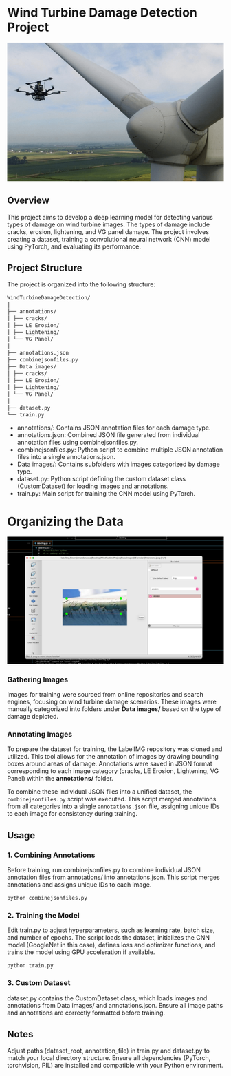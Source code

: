 

# Wind Turbine Damage Detection Project

![Project Title Image](https://raw.githubusercontent.com/LadyEngineerHere/ladyengineerhere-image-resources/main/20201023-title.png)


## Overview

This project aims to develop a deep learning model for detecting various types of damage on wind turbine images. The types of damage include cracks, erosion, lightening, and VG panel damage. The project involves creating a dataset, training a convolutional neural network (CNN) model using PyTorch, and evaluating its performance.

## Project Structure

The project is organized into the following structure:

```
WindTurbineDamageDetection/
│
├── annotations/
│ ├── cracks/
│ ├── LE Erosion/
│ ├── Lightening/
│ └── VG Panel/
│
├── annotations.json
├── combinejsonfiles.py
├── Data images/
│ ├── cracks/
│ ├── LE Erosion/
│ ├── Lightening/
│ └── VG Panel/
│
├── dataset.py
└── train.py
```





* annotations/: Contains JSON annotation files for each damage type.
* annotations.json: Combined JSON file generated from individual annotation files using combinejsonfiles.py.
* combinejsonfiles.py: Python script to combine multiple JSON annotation files into a single annotations.json.
* Data images/: Contains subfolders with images categorized by damage type.
* dataset.py: Python script defining the custom dataset class (CustomDataset) for loading images and annotations.
* train.py: Main script for training the CNN model using PyTorch.

# Organizing the Data
![Project Title Image](https://github.com/LadyEngineerHere/ladyengineerhere-image-resources/blob/main/image.png)

### Gathering Images

Images for training were sourced from online repositories and search engines, focusing on wind turbine damage scenarios. These images were manually categorized into folders under **Data images/** based on the type of damage depicted.

### Annotating Images

To prepare the dataset for training, the LabelIMG repository was cloned and utilized. This tool allows for the annotation of images by drawing bounding boxes around areas of damage. Annotations were saved in JSON format corresponding to each image category (cracks, LE Erosion, Lightening, VG Panel) within the **annotations/** folder.

To combine these individual JSON files into a unified dataset, the `combinejsonfiles.py` script was executed. This script merged annotations from all categories into a single `annotations.json` file, assigning unique IDs to each image for consistency during training.

## Usage

### 1. Combining Annotations
Before training, run combinejsonfiles.py to combine individual JSON annotation files from annotations/ into annotations.json. This script merges annotations and assigns unique IDs to each image.

```
python combinejsonfiles.py
```

### 2. Training the Model
Edit train.py to adjust hyperparameters, such as learning rate, batch size, and number of epochs. The script loads the dataset, initializes the CNN model (GoogleNet in this case), defines loss and optimizer functions, and trains the model using GPU acceleration if available.

```
python train.py
```
### 3. Custom Dataset
dataset.py contains the CustomDataset class, which loads images and annotations from Data images/ and annotations.json. Ensure all image paths and annotations are correctly formatted before training.

## Notes

Adjust paths (dataset_root, annotation_file) in train.py and dataset.py to match your local directory structure.
Ensure all dependencies (PyTorch, torchvision, PIL) are installed and compatible with your Python environment.

